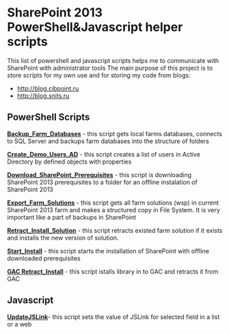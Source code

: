 # SharePoint 2013 PowerShell&Javascript helper scripts
This list of powershell and javascript scripts helps me to communicate with SharePoint with administrator tools
The main purpose of this project is to store scripts for my own use and for storing my code from blogs:
* http://blog.cibpoint.ru
* http://blog.snits.ru


## PowerShell Scripts

**[Backup_Farm_Databases](https://github.com/sergeisnitko/SharePoint-Helper-Scripts/blob/master/Sharepoint-Helper-Scripts/PowerShell/Backup_Farm_Databases.ps1)** - this script gets local farms databases, connects to SQL Server and backups farm databases into the structure of folders

**[Create_Demo_Users_AD](https://github.com/sergeisnitko/SharePoint-Helper-Scripts/blob/master/Sharepoint-Helper-Scripts/PowerShell/Create_Demo_Users_AD.ps1)** - this script creates a list of users in Active Directory by defined objects with properties

**[Download_SharePoint_Prerequisites](https://github.com/sergeisnitko/SharePoint-Helper-Scripts/blob/master/Sharepoint-Helper-Scripts/PowerShell/Download_SharePoint_Prerequisites.ps1)** - this script is downloading SharePoint 2013 prerequisites to a folder for an offline instalation of SharePoint 2013

**[Export_Farm_Solutions](https://github.com/sergeisnitko/SharePoint-Helper-Scripts/blob/master/Sharepoint-Helper-Scripts/PowerShell/Export_Farm_Solutions.ps1)** - this script gets all farm solutions (wsp) in current SharePoint 2013 farm and makes a structured copy in File System. It is very important like a part of backups in SharePoint

**[Retract_Install_Solution](https://github.com/sergeisnitko/SharePoint-Helper-Scripts/blob/master/Sharepoint-Helper-Scripts/PowerShell/Retract_Install_Solution.ps1)** - this script retracts existed farm solution if it exists and installs the new version of solution.

**[Start_Install](https://github.com/sergeisnitko/SharePoint-Helper-Scripts/blob/master/Sharepoint-Helper-Scripts/PowerShell/Start_Install.ps1)** - this script starts the installation of SharePoint with offline downloaded prerequisites

**[GAC Retract_Install](https://github.com/sergeisnitko/SharePoint-Helper-Scripts/blob/master/Sharepoint-Helper-Scripts/PowerShell/GAC%20Retract_Install.ps1)** - this script istalls library in to GAC and retracts it from GAC

## Javascript

**[UpdateJSLink](https://github.com/sergeisnitko/SharePoint-Helper-Scripts/blob/master/Sharepoint-Helper-Scripts/Javascript/UpdateJSLink.js)**- this script sets the value of JSLink for selected field in a list or a web
